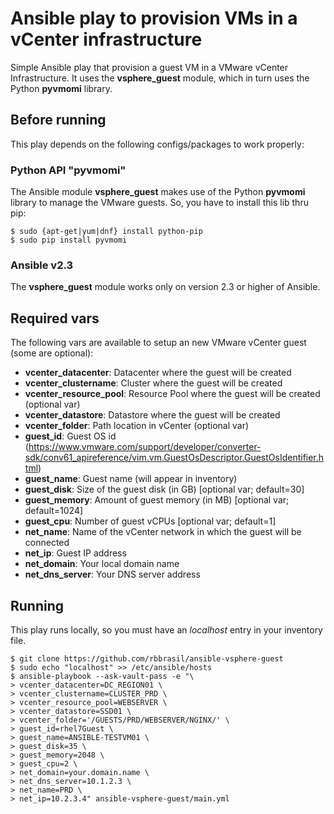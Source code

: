 # Ansible play to provision VMs in a vCenter infrastructure
Simple Ansible play that provision a guest VM in a VMware vCenter Infrastructure. It uses the **vsphere_guest** module, which in turn uses the Python **pyvmomi** library.

## Before running
This play depends on the following configs/packages to work properly:

### Python API "pyvmomi"
The Ansible module **vsphere_guest** makes use of the Python **pyvmomi** library to manage the VMware guests. So, you have to install this lib thru pip:
```
$ sudo {apt-get|yum|dnf} install python-pip
$ sudo pip install pyvmomi
```

### Ansible v2.3
The **vsphere_guest** module works only on version 2.3 or higher of Ansible.

## Required vars
The following vars are available to setup an new VMware vCenter guest (some are optional):
- **vcenter_datacenter**: Datacenter where the guest will be created
- **vcenter_clustername**: Cluster where the guest will be created
- **vcenter_resource_pool**: Resource Pool where the guest will be created (optional var)
- **vcenter_datastore**: Datastore where the guest will be created
- **vcenter_folder**: Path location in vCenter (optional var)
- **guest_id**: Guest OS id (https://www.vmware.com/support/developer/converter-sdk/conv61_apireference/vim.vm.GuestOsDescriptor.GuestOsIdentifier.html)
- **guest_name**: Guest name (will appear in inventory)
- **guest_disk**: Size of the guest disk (in GB) [optional var; default=30]
- **guest_memory**: Amount of guest memory (in MB) [optional var; default=1024]
- **guest_cpu**: Number of guest vCPUs [optional var; default=1]
- **net_name**: Name of the vCenter network in which the guest will be connected
- **net_ip**: Guest IP address
- **net_domain**: Your local domain name
- **net_dns_server**: Your DNS server address


## Running
This play runs locally, so you must have an *localhost* entry in your inventory file.

```
$ git clone https://github.com/rbbrasil/ansible-vsphere-guest
$ sudo echo "localhost" >> /etc/ansible/hosts
$ ansible-playbook --ask-vault-pass -e "\
> vcenter_datacenter=DC_REGION01 \
> vcenter_clustername=CLUSTER_PRD \
> vcenter_resource_pool=WEBSERVER \
> vcenter_datastore=SSD01 \
> vcenter_folder='/GUESTS/PRD/WEBSERVER/NGINX/' \
> guest_id=rhel7Guest \
> guest_name=ANSIBLE-TESTVM01 \
> guest_disk=35 \
> guest_memory=2048 \
> guest_cpu=2 \
> net_domain=your.domain.name \
> net_dns_server=10.1.2.3 \
> net_name=PRD \
> net_ip=10.2.3.4" ansible-vsphere-guest/main.yml
```
